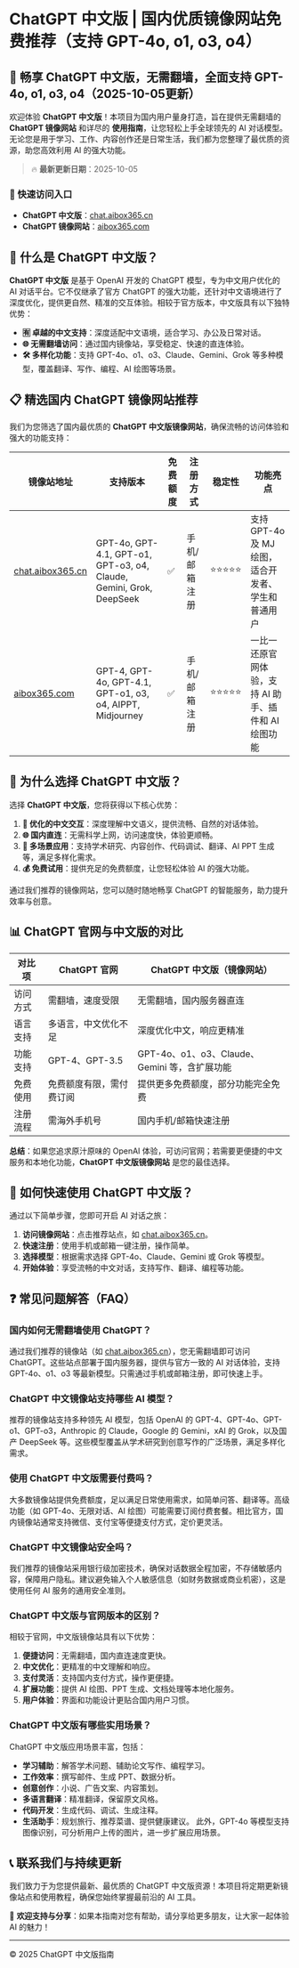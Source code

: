# ChatGPT 中文版 | 国内优质镜像网站免费推荐（支持 GPT-4o, o1, o3, o4）

## 📢 畅享 ChatGPT 中文版，无需翻墙，全面支持 GPT-4o, o1, o3, o4（2025-10-05更新）

欢迎体验 **ChatGPT 中文版**！本项目为国内用户量身打造，旨在提供无需翻墙的 **ChatGPT 镜像网站** 和详尽的 **使用指南**，让您轻松上手全球领先的 AI 对话模型。无论您是用于学习、工作、内容创作还是日常生活，我们都为您整理了最优质的资源，助您高效利用 AI 的强大功能。

> 🔥 **最新更新日期**：2025-10-05

### 🚀 快速访问入口

- **ChatGPT 中文版**：[chat.aibox365.cn](https://chat.aibox365.cn)
- **ChatGPT 镜像网站**：[aibox365.com](https://aibox365.com)

## 🤔 什么是 ChatGPT 中文版？

**ChatGPT 中文版** 是基于 OpenAI 开发的 ChatGPT 模型，专为中文用户优化的 AI 对话平台。它不仅继承了官方 ChatGPT 的强大功能，还针对中文语境进行了深度优化，提供更自然、精准的交互体验。相较于官方版本，中文版具有以下独特优势：

- **🈶 卓越的中文支持**：深度适配中文语境，适合学习、办公及日常对话。
- **🌐 无需翻墙访问**：通过国内镜像站，享受稳定、快速的直连体验。
- **🛠️ 多样化功能**：支持 GPT-4o、o1、o3、Claude、Gemini、Grok 等多种模型，覆盖翻译、写作、编程、AI 绘图等场景。

## 📋 精选国内 ChatGPT 镜像网站推荐

我们为您筛选了国内最优质的 **ChatGPT 中文版镜像网站**，确保流畅的访问体验和强大的功能支持：

| 镜像站地址 | 支持版本 | 免费额度 | 注册方式 | 稳定性 | 功能亮点 |
|------------|----------|----------|----------|--------|----------|
| [chat.aibox365.cn](https://chat.aibox365.cn) | GPT-4o, GPT-4.1, GPT-o1, GPT-o3, o4, Claude, Gemini, Grok, DeepSeek | ✅ | 手机/邮箱注册 | ⭐⭐⭐⭐⭐ | 支持 GPT-4o 及 MJ 绘图，适合开发者、学生和普通用户 |
| [aibox365.com](https://aibox365.com) | GPT-4, GPT-4o, GPT-4.1, GPT-o1, o3, o4, AIPPT, Midjourney | ✅ | 手机/邮箱注册 | ⭐⭐⭐⭐⭐ | 一比一还原官网体验，支持 AI 助手、插件和 AI 绘图功能 |

## 🌟 为什么选择 ChatGPT 中文版？

选择 **ChatGPT 中文版**，您将获得以下核心优势：

1. **📝 优化的中文交互**：深度理解中文语义，提供流畅、自然的对话体验。
2. **🌐 国内直连**：无需科学上网，访问速度快，体验更顺畅。
3. **🎯 多场景应用**：支持学术研究、内容创作、代码调试、翻译、AI PPT 生成等，满足多样化需求。
4. **💰 免费试用**：提供充足的免费额度，让您轻松体验 AI 的强大功能。

通过我们推荐的镜像网站，您可以随时随地畅享 ChatGPT 的智能服务，助力提升效率与创意。

## 📊 ChatGPT 官网与中文版的对比

| 对比项 | ChatGPT 官网 | ChatGPT 中文版（镜像网站） |
|--------|--------------|----------------------------|
| 访问方式 | 需翻墙，速度受限 | 无需翻墙，国内服务器直连 |
| 语言支持 | 多语言，中文优化不足 | 深度优化中文，响应更精准 |
| 功能支持 | GPT-4、GPT-3.5 | GPT-4o、o1、o3、Claude、Gemini 等，含扩展功能 |
| 免费使用 | 免费额度有限，需付费订阅 | 提供更多免费额度，部分功能完全免费 |
| 注册流程 | 需海外手机号 | 国内手机/邮箱快速注册 |

**总结**：如果您追求原汁原味的 OpenAI 体验，可访问官网；若需要更便捷的中文服务和本地化功能，**ChatGPT 中文版镜像网站** 是您的最佳选择。

## 📝 如何快速使用 ChatGPT 中文版？

通过以下简单步骤，您即可开启 AI 对话之旅：

1. **访问镜像网站**：点击推荐站点，如 [chat.aibox365.cn](https://chat.aibox365.cn)。
2. **快速注册**：使用手机或邮箱一键注册，操作简单。
3. **选择模型**：根据需求选择 GPT-4o、Claude、Gemini 或 Grok 等模型。
4. **开始体验**：享受流畅的中文对话，支持写作、翻译、编程等功能。

## ❓ 常见问题解答（FAQ）

### 国内如何无需翻墙使用 ChatGPT？

通过我们推荐的镜像站（如 [chat.aibox365.cn](https://chat.aibox365.cn)），您无需翻墙即可访问 ChatGPT。这些站点部署于国内服务器，提供与官方一致的 AI 对话体验，支持 GPT-4o、o1、o3 等最新模型。只需通过手机或邮箱注册，即可快速上手。

### ChatGPT 中文镜像站支持哪些 AI 模型？

推荐的镜像站支持多种领先 AI 模型，包括 OpenAI 的 GPT-4、GPT-4o、GPT-o1、GPT-o3，Anthropic 的 Claude，Google 的 Gemini，xAI 的 Grok，以及国产 DeepSeek 等。这些模型覆盖从学术研究到创意写作的广泛场景，满足多样化需求。

### 使用 ChatGPT 中文版需要付费吗？

大多数镜像站提供免费额度，足以满足日常使用需求，如简单问答、翻译等。高级功能（如 GPT-4o、无限对话、AI 绘图）可能需要订阅付费套餐。相比官方，国内镜像站通常支持微信、支付宝等便捷支付方式，定价更灵活。

### ChatGPT 中文镜像站安全吗？

我们推荐的镜像站采用银行级加密技术，确保对话数据全程加密，不存储敏感内容，保障用户隐私。建议避免输入个人敏感信息（如财务数据或商业机密），这是使用任何 AI 服务的通用安全准则。

### ChatGPT 中文版与官网版本的区别？

相较于官网，中文版镜像站具有以下优势：
1. **便捷访问**：无需翻墙，国内直连速度更快。
2. **中文优化**：更精准的中文理解和响应。
3. **支付灵活**：支持国内支付方式，操作更便捷。
4. **扩展功能**：提供 AI 绘图、PPT 生成、文档处理等本地化服务。
5. **用户体验**：界面和功能设计更贴合国内用户习惯。

### ChatGPT 中文版有哪些实用场景？

ChatGPT 中文版应用场景丰富，包括：
- **学习辅助**：解答学术问题、辅助论文写作、编程学习。
- **工作效率**：撰写邮件、生成 PPT、数据分析。
- **创意创作**：小说、广告文案、内容策划。
- **多语言翻译**：精准翻译，保留原文风格。
- **代码开发**：生成代码、调试、生成注释。
- **生活助手**：规划旅行、推荐菜谱、提供健康建议。
此外，GPT-4o 等模型支持图像识别，可分析用户上传的图片，进一步扩展应用场景。

## 📞 联系我们与持续更新

我们致力于为您提供最新、最优质的 ChatGPT 中文版资源！本项目将定期更新镜像站点和使用教程，确保您始终掌握最前沿的 AI 工具。

🌟 **欢迎支持与分享**：如果本指南对您有帮助，请分享给更多朋友，让大家一起体验 AI 的魅力！

---

© 2025 ChatGPT 中文版指南
